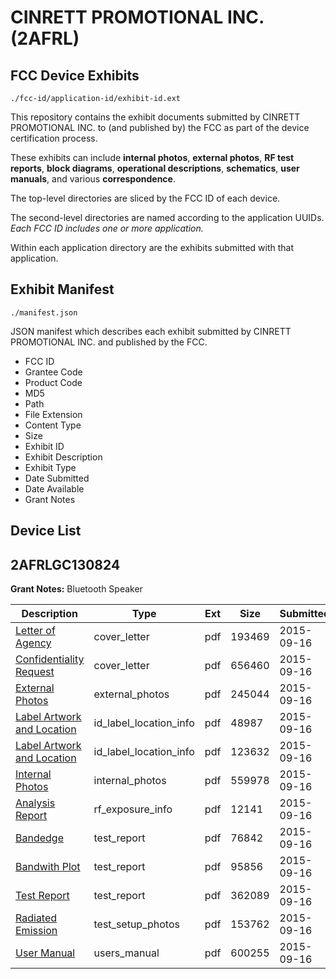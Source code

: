 # CINRETT PROMOTIONAL INC. (2AFRL)
## FCC Device Exhibits

```
./fcc-id/application-id/exhibit-id.ext
```

This repository contains the exhibit documents submitted by CINRETT PROMOTIONAL INC. to (and published by) the FCC as part of the device certification process.

These exhibits can include **internal photos**, **external photos**, **RF test reports**, **block diagrams**, **operational descriptions**, **schematics**, **user manuals**, and various **correspondence**.

The top-level directories are sliced by the FCC ID of each device.

The second-level directories are named according to the application UUIDs. *Each FCC ID includes one or more application.*

Within each application directory are the exhibits submitted with that application. 

## Exhibit Manifest

```
./manifest.json
```

JSON manifest which describes each exhibit submitted by CINRETT PROMOTIONAL INC. and published by the FCC.

- FCC ID
- Grantee Code
- Product Code
- MD5
- Path
- File Extension
- Content Type
- Size
- Exhibit ID
- Exhibit Description
- Exhibit Type
- Date Submitted
- Date Available
- Grant Notes

## Device List
## 2AFRLGC130824
**Grant Notes:** Bluetooth Speaker

| Description | Type | Ext | Size | Submitted | Available |
| ----------- | ---- | --- | ---- | --------- | --------- |
| [Letter of Agency](2AFRLGC130824/b25a0a2eeaaab0a78b882efb66c5a2dd/2749523.pdf) | cover_letter | pdf | 193469 | 2015-09-16 | 2015-09-16 |
| [Confidentiality Request](2AFRLGC130824/b25a0a2eeaaab0a78b882efb66c5a2dd/2749524.pdf) | cover_letter | pdf | 656460 | 2015-09-16 | 2015-09-16 |
| [External Photos](2AFRLGC130824/b25a0a2eeaaab0a78b882efb66c5a2dd/2749533.pdf) | external_photos | pdf | 245044 | 2015-09-16 | 2015-09-16 |
| [Label Artwork and Location](2AFRLGC130824/b25a0a2eeaaab0a78b882efb66c5a2dd/2749534.pdf) | id_label_location_info | pdf | 48987 | 2015-09-16 | 2015-09-16 |
| [Label Artwork and Location](2AFRLGC130824/b25a0a2eeaaab0a78b882efb66c5a2dd/2749535.pdf) | id_label_location_info | pdf | 123632 | 2015-09-16 | 2015-09-16 |
| [Internal Photos](2AFRLGC130824/b25a0a2eeaaab0a78b882efb66c5a2dd/2749536.pdf) | internal_photos | pdf | 559978 | 2015-09-16 | 2015-09-16 |
| [Analysis Report](2AFRLGC130824/b25a0a2eeaaab0a78b882efb66c5a2dd/2749537.pdf) | rf_exposure_info | pdf | 12141 | 2015-09-16 | 2015-09-16 |
| [Bandedge](2AFRLGC130824/b25a0a2eeaaab0a78b882efb66c5a2dd/2749529.pdf) | test_report | pdf | 76842 | 2015-09-16 | 2015-09-16 |
| [Bandwith Plot](2AFRLGC130824/b25a0a2eeaaab0a78b882efb66c5a2dd/2749530.pdf) | test_report | pdf | 95856 | 2015-09-16 | 2015-09-16 |
| [Test Report](2AFRLGC130824/b25a0a2eeaaab0a78b882efb66c5a2dd/2749531.pdf) | test_report | pdf | 362089 | 2015-09-16 | 2015-09-16 |
| [Radiated Emission](2AFRLGC130824/b25a0a2eeaaab0a78b882efb66c5a2dd/2749532.pdf) | test_setup_photos | pdf | 153762 | 2015-09-16 | 2015-09-16 |
| [User Manual](2AFRLGC130824/b25a0a2eeaaab0a78b882efb66c5a2dd/2749525.pdf) | users_manual | pdf | 600255 | 2015-09-16 | 2015-09-16 |
